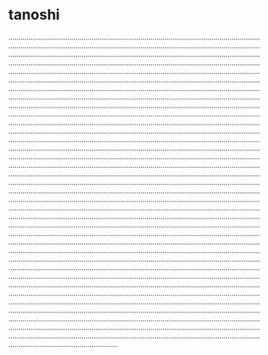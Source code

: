 # tanoshi
......................................................................................................................................................................................................................................................................................................................................................................................................................................................................................................................................................................................................................................................................................................................................................................................................................................................................................................................................................................................................................................................................................................................................................................................................................................................................................................................................................................................................................................................................................................................................................................................................................................................................................................................................................................................................................................................................................................................................................................................................................................................................................................................................................................................................................................................................................................................................................................................................................................................................................................................................................................................................................................................................................................................................................................................................................................................................................................................................................................................................................................................................................................................................................................................................................................................................................................................................................................................................................................................................................................................................................................................................................................................................................................................................................................................................................................................................................................................................................................................................................................................................................................................................................................................................................................................................................................................................................................................................................................................................................................................................................................................................................................................................................................